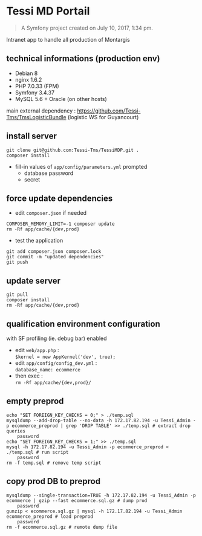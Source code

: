 Tessi MD Portail
================
> A Symfony project created on July 10, 2017, 1:34 pm.  

Intranet app to handle all production of Montargis


technical informations (production env)
----------------------
- Debian 8
- nginx 1.6.2
- PHP 7.0.33 (FPM)
- Symfony 3.4.37
- MySQL 5.6 + Oracle (on other hosts)

main external dependency : https://github.com/Tessi-Tms/TmsLogisticBundle (logistic WS for Guyancourt)


install server
--------------
```
git clone git@github.com:Tessi-Tms/TessiMDP.git .
composer install
```
- fill-in values of ```app/config/parameters.yml``` prompted
    - database password
    - secret  


force update dependencies
-------------------------
- edit ```composer.json``` if needed  
```
COMPOSER_MEMORY_LIMIT=-1 composer update
rm -Rf app/cache/{dev,prod}
```
- test the application
```  
git add composer.json composer.lock  
git commit -m "updated dependencies"  
git push
```


update server
-------------
```
git pull
composer install
rm -Rf app/cache/{dev,prod}
```


qualification environment configuration
---------------------------------------
with SF profiling (ie. debug bar) enabled  
- edit ```web/app.php``` :  
```$kernel = new AppKernel('dev', true);```   
- edit ```app/config/config_dev.yml``` :  
```database_name: ecommerce```
- then exec :  
```rm -Rf app/cache/{dev,prod}/```


empty preprod
-------------
```shell script
echo "SET FOREIGN_KEY_CHECKS = 0;" > ./temp.sql
mysqldump --add-drop-table --no-data -h 172.17.82.194 -u Tessi_Admin -p ecommerce_preprod | grep 'DROP TABLE' >> ./temp.sql # extract drop queries
    password
echo "SET FOREIGN_KEY_CHECKS = 1;" >> ./temp.sql
mysql -h 172.17.82.194 -u Tessi_Admin -p ecommerce_preprod < ./temp.sql # run script
    password
rm -f temp.sql # remove temp script
```


copy prod DB to preprod
-----------------------
```shell script
mysqldump --single-transaction=TRUE -h 172.17.82.194 -u Tessi_Admin -p ecommerce | gzip --fast ecommerce.sql.gz # dump prod
    password
gunzip < ecommerce.sql.gz | mysql -h 172.17.82.194 -u Tessi_Admin ecommerce_preprod # load preprod
    password
rm -f ecommerce.sql.gz # remote dump file
```
